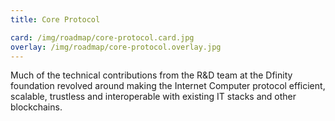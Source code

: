 ```yaml
---
title: Core Protocol

card: /img/roadmap/core-protocol.card.jpg
overlay: /img/roadmap/core-protocol.overlay.jpg
---
```

Much of the technical contributions from the R&D team at the Dfinity foundation revolved around making the Internet Computer protocol efficient, scalable, trustless and interoperable with existing IT stacks and other blockchains.   
